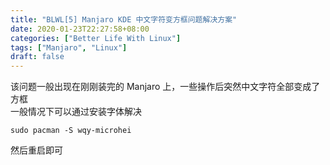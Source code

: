 ```yaml
---
title: "BLWL[5] Manjaro KDE 中文字符变方框问题解决方案" 
date: 2020-01-23T22:27:58+08:00
categories: ["Better Life With Linux"]
tags: ["Manjaro", "Linux"]
draft: false
---
```


该问题一般出现在刚刚装完的 Manjaro 上，一些操作后突然中文字符全部变成了方框  
一般情况下可以通过安装字体解决

	sudo pacman -S wqy-microhei

然后重启即可
